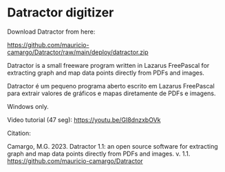 # Datractor digitizer
 
Download Datractor from here:

https://github.com/mauricio-camargo/Datractor/raw/main/deploy/datractor.zip

Datractor is a small freeware program written in Lazarus FreePascal for extracting graph and map data points directly from PDFs and images.

Datractor é um pequeno programa aberto escrito em Lazarus FreePascal para extrair valores de gráficos e mapas diretamente de PDFs e imagens.

Windows only.

Video tutorial (47 seg): https://youtu.be/GI8dnzxbOVk

Citation:

Camargo, M.G. 2023. Datractor 1.1: an open source software for extracting graph and map data points directly from PDFs and images. v. 1.1.
https://github.com/mauricio-camargo/Datractor
